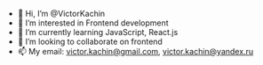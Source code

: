 - 👋 Hi, I’m @VictorKachin
- 👀 I’m interested in Frontend development
- 🌱 I’m currently learning JavaScript, React.js
- 💞️ I’m looking to collaborate on frontend
- 📫 My email: victor.kachin@gmail.com, victor.kachin@yandex.ru

<!---
VictorKachin/VictorKachin is a ✨ special ✨ repository because its `README.md` (this file) appears on your GitHub profile.
You can click the Preview link to take a look at your changes.
--->
